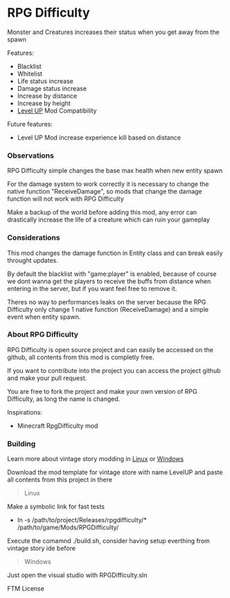 # RPG Difficulty
Monster and Creatures increases their status when you get away from the spawn

Features:
- Blacklist
- Whitelist
- Life status increase
- Damage status increase
- Increase by distance
- Increase by height
- [Level UP](https://mods.vintagestory.at/levelup) Mod Compatibility

Future features:
- Level UP Mod increase experience kill based on distance

### Observations
RPG Difficulty simple changes the base max health when new entity spawn

For the damage system to work correctly it is necessary to change the native function "ReceiveDamage", so mods that change the damage function will not work with RPG Difficulty

Make a backup of the world before adding this mod, any error can drastically increase the life of a creature which can ruin your gameplay

### Considerations
This mod changes the damage function in Entity class and can break easily throught updates.

By default the blacklist with "game:player" is enabled, because of course we dont wanna get the players to receive the buffs from distance when entering in the server, but if you want feel free to remove it.

Theres no way to performances leaks on the server because the RPG Difficulty only change 1 native function (ReceiveDamage) and a simple event when entity spawn.

### About RPG Difficulty
RPG Difficulty is open source project and can easily be accessed on the github, all contents from this mod is completly free.

If you want to contribute into the project you can access the project github and make your pull request.

You are free to fork the project and make your own version of RPG Difficulty, as long the name is changed.

Inspirations: 
- Minecraft RpgDifficulty mod

### Building
Learn more about vintage story modding in [Linux](https://github.com/LeandroTheDev/arch_linux/wiki/Games#vintage-story-modding) or [Windows](https://wiki.vintagestory.at/index.php/Modding:Setting_up_your_Development_Environment)

Download the mod template for vintage store with name LevelUP and paste all contents from this project in there

> Linux

Make a symbolic link for fast tests
- ln -s /path/to/project/Releases/rpgdifficulty/* /path/to/game/Mods/RPGDifficulty/

Execute the comamnd ./build.sh, consider having setup everthing from vintage story ide before

> Windows

Just open the visual studio with RPGDifficulty.sln

FTM License
